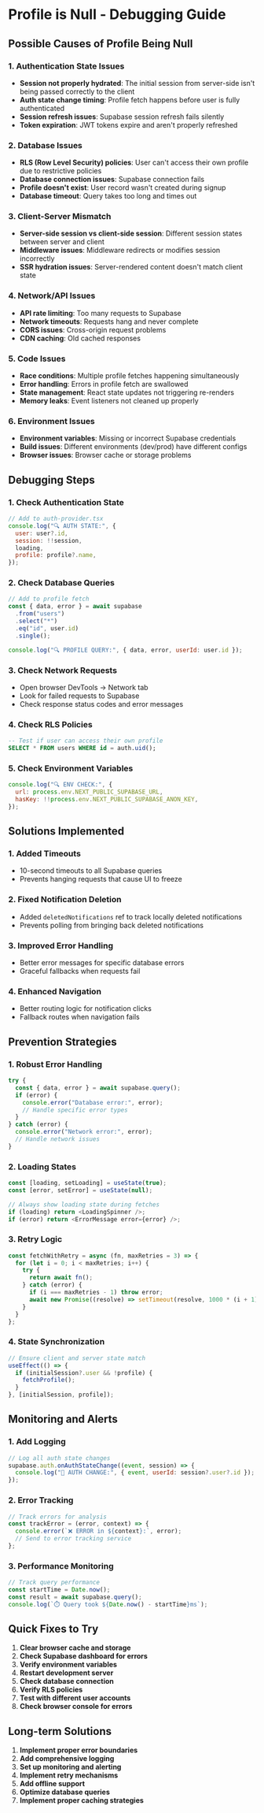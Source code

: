 # Profile is Null - Debugging Guide

## Possible Causes of Profile Being Null

### 1. **Authentication State Issues**

- **Session not properly hydrated**: The initial session from server-side isn't being passed correctly to the client
- **Auth state change timing**: Profile fetch happens before user is fully authenticated
- **Session refresh issues**: Supabase session refresh fails silently
- **Token expiration**: JWT tokens expire and aren't properly refreshed

### 2. **Database Issues**

- **RLS (Row Level Security) policies**: User can't access their own profile due to restrictive policies
- **Database connection issues**: Supabase connection fails
- **Profile doesn't exist**: User record wasn't created during signup
- **Database timeout**: Query takes too long and times out

### 3. **Client-Server Mismatch**

- **Server-side session vs client-side session**: Different session states between server and client
- **Middleware issues**: Middleware redirects or modifies session incorrectly
- **SSR hydration issues**: Server-rendered content doesn't match client state

### 4. **Network/API Issues**

- **API rate limiting**: Too many requests to Supabase
- **Network timeouts**: Requests hang and never complete
- **CORS issues**: Cross-origin request problems
- **CDN caching**: Old cached responses

### 5. **Code Issues**

- **Race conditions**: Multiple profile fetches happening simultaneously
- **Error handling**: Errors in profile fetch are swallowed
- **State management**: React state updates not triggering re-renders
- **Memory leaks**: Event listeners not cleaned up properly

### 6. **Environment Issues**

- **Environment variables**: Missing or incorrect Supabase credentials
- **Build issues**: Different environments (dev/prod) have different configs
- **Browser issues**: Browser cache or storage problems

## Debugging Steps

### 1. **Check Authentication State**

```javascript
// Add to auth-provider.tsx
console.log("🔍 AUTH STATE:", {
  user: user?.id,
  session: !!session,
  loading,
  profile: profile?.name,
});
```

### 2. **Check Database Queries**

```javascript
// Add to profile fetch
const { data, error } = await supabase
  .from("users")
  .select("*")
  .eq("id", user.id)
  .single();

console.log("🔍 PROFILE QUERY:", { data, error, userId: user.id });
```

### 3. **Check Network Requests**

- Open browser DevTools → Network tab
- Look for failed requests to Supabase
- Check response status codes and error messages

### 4. **Check RLS Policies**

```sql
-- Test if user can access their own profile
SELECT * FROM users WHERE id = auth.uid();
```

### 5. **Check Environment Variables**

```javascript
console.log("🔍 ENV CHECK:", {
  url: process.env.NEXT_PUBLIC_SUPABASE_URL,
  hasKey: !!process.env.NEXT_PUBLIC_SUPABASE_ANON_KEY,
});
```

## Solutions Implemented

### 1. **Added Timeouts**

- 10-second timeouts to all Supabase queries
- Prevents hanging requests that cause UI to freeze

### 2. **Fixed Notification Deletion**

- Added `deletedNotifications` ref to track locally deleted notifications
- Prevents polling from bringing back deleted notifications

### 3. **Improved Error Handling**

- Better error messages for specific database errors
- Graceful fallbacks when requests fail

### 4. **Enhanced Navigation**

- Better routing logic for notification clicks
- Fallback routes when navigation fails

## Prevention Strategies

### 1. **Robust Error Handling**

```javascript
try {
  const { data, error } = await supabase.query();
  if (error) {
    console.error("Database error:", error);
    // Handle specific error types
  }
} catch (error) {
  console.error("Network error:", error);
  // Handle network issues
}
```

### 2. **Loading States**

```javascript
const [loading, setLoading] = useState(true);
const [error, setError] = useState(null);

// Always show loading state during fetches
if (loading) return <LoadingSpinner />;
if (error) return <ErrorMessage error={error} />;
```

### 3. **Retry Logic**

```javascript
const fetchWithRetry = async (fn, maxRetries = 3) => {
  for (let i = 0; i < maxRetries; i++) {
    try {
      return await fn();
    } catch (error) {
      if (i === maxRetries - 1) throw error;
      await new Promise((resolve) => setTimeout(resolve, 1000 * (i + 1)));
    }
  }
};
```

### 4. **State Synchronization**

```javascript
// Ensure client and server state match
useEffect(() => {
  if (initialSession?.user && !profile) {
    fetchProfile();
  }
}, [initialSession, profile]);
```

## Monitoring and Alerts

### 1. **Add Logging**

```javascript
// Log all auth state changes
supabase.auth.onAuthStateChange((event, session) => {
  console.log("🔄 AUTH CHANGE:", { event, userId: session?.user?.id });
});
```

### 2. **Error Tracking**

```javascript
// Track errors for analysis
const trackError = (error, context) => {
  console.error(`❌ ERROR in ${context}:`, error);
  // Send to error tracking service
};
```

### 3. **Performance Monitoring**

```javascript
// Track query performance
const startTime = Date.now();
const result = await supabase.query();
console.log(`⏱️ Query took ${Date.now() - startTime}ms`);
```

## Quick Fixes to Try

1. **Clear browser cache and storage**
2. **Check Supabase dashboard for errors**
3. **Verify environment variables**
4. **Restart development server**
5. **Check database connection**
6. **Verify RLS policies**
7. **Test with different user accounts**
8. **Check browser console for errors**

## Long-term Solutions

1. **Implement proper error boundaries**
2. **Add comprehensive logging**
3. **Set up monitoring and alerting**
4. **Implement retry mechanisms**
5. **Add offline support**
6. **Optimize database queries**
7. **Implement proper caching strategies**
